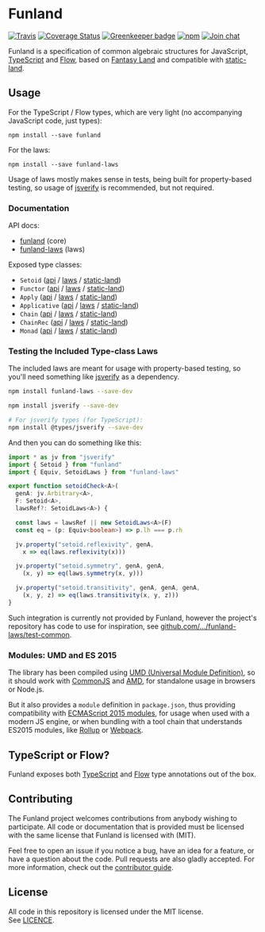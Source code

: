 # Funland

[![Travis](https://img.shields.io/travis/funfix/funland.svg)](https://travis-ci.org/funfix/funland)
[![Coverage Status](https://codecov.io/gh/funfix/funland/coverage.svg?branch=master)](https://codecov.io/gh/funfix/funland?branch=master)
[![Greenkeeper badge](https://badges.greenkeeper.io/funfix/funland.svg)](https://greenkeeper.io/)
[![npm](https://img.shields.io/npm/v/funland.svg)](https://www.npmjs.com/package/funland)
[![Join chat](https://badges.gitter.im/funfix/funfix.svg)](https://gitter.im/funfix/funfix?utm_source=badge&utm_medium=badge&utm_campaign=pr-badge&utm_content=badge)

Funland is a specification of common algebraic structures for JavaScript,
[TypeScript](https://www.typescriptlang.org/) and [Flow](https://flow.org/),
based on [Fantasy Land](https://github.com/fantasyland/fantasy-land)
and compatible with [static-land](https://github.com/rpominov/static-land).

## Usage

For the TypeScript / Flow types, which are very light 
(no accompanying JavaScript code, just types):

```
npm install --save funland
```

For the laws:

```
npm install --save funland-laws
```

Usage of laws mostly makes sense in tests, being built for property-based
testing, so usage of [jsverify](https://github.com/jsverify/jsverify) is
recommended, but not required.

### Documentation

API docs:

- [funland](https://funland-js.org/api/core/) (core)
- [funland-laws](https://funland-js.org/api/laws/) (laws)

Exposed type classes:

- `Setoid` ([api](https://funland-js.org/api/core/interfaces/setoid.html) / [laws](https://funland-js.org/api/laws/classes/setoidlaws.html) / [static-land](https://github.com/rpominov/static-land/blob/master/docs/spec.md#setoid))
- `Functor` ([api](https://funland-js.org/api/core/interfaces/functor.html) / [laws](https://funland-js.org/api/laws/classes/functorlaws.html) / [static-land](https://github.com/rpominov/static-land/blob/master/docs/spec.md#functor))
- `Apply` ([api](https://funland-js.org/api/core/interfaces/apply.html) / [laws](https://funland-js.org/api/laws/classes/applylaws.html) / [static-land](https://github.com/rpominov/static-land/blob/master/docs/spec.md#apply))
- `Applicative` ([api](https://funland-js.org/api/core/interfaces/applicative.html) / [laws](https://funland-js.org/api/laws/classes/applicativelaws.html) / [static-land](https://github.com/rpominov/static-land/blob/master/docs/spec.md#applicative))
- `Chain` ([api](https://funland-js.org/api/core/interfaces/chain.html) / [laws](https://funland-js.org/api/laws/classes/chainlaws.html) / [static-land](https://github.com/rpominov/static-land/blob/master/docs/spec.md#chain))
- `ChainRec` ([api](https://funland-js.org/api/core/interfaces/chainrec.html) / [laws](https://funland-js.org/api/laws/classes/chainreclaws.html) / [static-land](https://github.com/rpominov/static-land/blob/master/docs/spec.md#chainrec))
- `Monad` ([api](https://funland-js.org/api/core/interfaces/monad.html) / [laws](https://funland-js.org/api/laws/classes/monadlaws.html) / [static-land](https://github.com/rpominov/static-land/blob/master/docs/spec.md#monad))

### Testing the Included Type-class Laws

The included laws are meant for usage with property-based testing,
so you'll need something like [jsverify](https://github.com/jsverify/jsverify)
as a dependency.

```sh
npm install funland-laws --save-dev

npm install jsverify --save-dev

# For jsverify types (for TypeScript):
npm install @types/jsverify --save-dev
```

And then you can do something like this:

```typescript
import * as jv from "jsverify"
import { Setoid } from "funland"
import { Equiv, SetoidLaws } from "funland-laws"

export function setoidCheck<A>(
  genA: jv.Arbitrary<A>,
  F: Setoid<A>,
  lawsRef?: SetoidLaws<A>) {

  const laws = lawsRef || new SetoidLaws<A>(F)
  const eq = (p: Equiv<boolean>) => p.lh === p.rh

  jv.property("setoid.reflexivity", genA,
    x => eq(laws.reflexivity(x)))

  jv.property("setoid.symmetry", genA, genA,
    (x, y) => eq(laws.symmetry(x, y)))

  jv.property("setoid.transitivity", genA, genA, genA,
    (x, y, z) => eq(laws.transitivity(x, y, z)))
}
```

Such integration is currently not provided by Funland, however the 
project's repository has code to use for inspiration, see
[github.com/.../funland-laws/test-common](https://github.com/funfix/funland/tree/master/packages/funland-laws/test-common).

### Modules: UMD and ES 2015

The library has been compiled using
[UMD (Universal Module Definition)](https://github.com/umdjs/umd),
so it should work with [CommonJS](http://requirejs.org/docs/commonjs.html)
and [AMD](http://requirejs.org/docs/whyamd.html), for standalone usage
in browsers or Node.js.

But it also provides a `module` definition in `package.json`, thus
providing compatibility with
[ECMAScript 2015 modules](https://developer.mozilla.org/en-US/docs/Web/JavaScript/Reference/Statements/import),
for usage when used with a modern JS engine, or when bundling with a
tool chain that understands ES2015 modules,
like [Rollup](https://rollupjs.org/)
or [Webpack](https://webpack.js.org/).

## TypeScript or Flow?

Funland exposes both [TypeScript](https://www.typescriptlang.org/)
and [Flow](https://flow.org/) type annotations out of the box.

## Contributing

The Funland project welcomes contributions from anybody wishing to
participate.  All code or documentation that is provided must be
licensed with the same license that Funland is licensed with (MIT).

Feel free to open an issue if you notice a bug, have an idea for a
feature, or have a question about the code. Pull requests are also
gladly accepted. For more information, check out the
[contributor guide](CONTRIBUTING.md).

## License

All code in this repository is licensed under the MIT license.  
See [LICENCE](./LICENSE).

